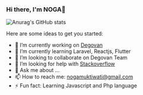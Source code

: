### Hi there, I'm NOGA👋

![Anurag's GitHub stats](https://github-readme-stats.vercel.app/api?username=NOGAMUKTIWATI&theme=chartreuse-dark&show_icons=true)


Here are some ideas to get you started:

- 🔭 I’m currently working on [Degovan](https://www.degovan.com)
- 🌱 I’m currently learning Laravel, Reactjs, Flutter
- 👯 I’m looking to collaborate on Degovan Team
- 🤔 I’m looking for help with [Stackoverflow](https://stackoverflow.co/)
- 💬 Ask me about ...
- 📫 How to reach me: nogamuktiwati@gmail.com
- ⚡ Fun fact: Learning Javascript and Php language
